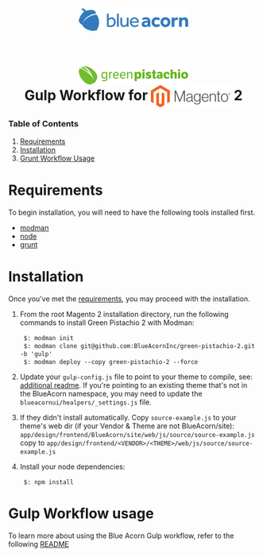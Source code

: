 <!--
/**
 * @package     BlueAcorn/GreenPistachio2
 * @version     3.0.1
 * @author      Blue Acorn iCi <code@blueacorn.com>
 * @author      Greg Harvell <greg@blueacorn.com>
 * @copyright   Copyright © 2019, All Rights Reserved.
 */
-->
<p align="center"><img src=".readme/logo.png" width="220" height="46" alt="Blue Acorn" align="center" /></p>

<br/>

<h1 align="center"><img src=".readme/gp-logo.png" width="220" height="38" alt="Green Pistachio" valign="middle" /> <br>Gulp Workflow for <img src=".readme/magento-logo.png" width="160" height="46" alt="Magento" valign="middle" /> 2</h1>


### Table of Contents

1. [Requirements](#requirements)
2. [Installation](#installation)
3. [Grunt Workflow Usage](#grunt-workflow-usage)

# Requirements

To begin installation, you will need to have the following tools installed first.

* [modman](https://github.com/colinmollenhour/modman)
* [node](https://nodejs.org/en/)
* [grunt](https://gruntjs.com/)

# Installation

Once you've met the [requirements](#requirements), you may proceed with the installation.  

1. From the root Magento 2 installation directory, run the following commands to install Green Pistachio 2 with Modman:

        $: modman init
        $: modman clone git@github.com:BlueAcornInc/green-pistachio-2.git -b 'gulp'
        $: modman deploy --copy green-pistachio-2 --force

2. Update your `gulp-config.js` file to point to your theme to compile, see: [additional readme](blueacornui/README.md).
If you're pointing to an existing theme that's not in the BlueAcorn namespace, you may need to update the `blueacornui/healpers/_settings.js` file.

3. If they didn't install automatically.  Copy `source-example.js` to your theme's web dir (if your Vendor & Theme are not BlueAcorn/site):
`app/design/frontend/BlueAcorn/site/web/js/source/source-example.js` copy to `app/design/frontend/<VENDOR>/<THEME>/web/js/source/source-example.js`

4. Install your node dependencies:

		$: npm install

# Gulp Workflow usage

To learn more about using the Blue Acorn Gulp workflow, refer to the following [README](blueacornui/README.md)
